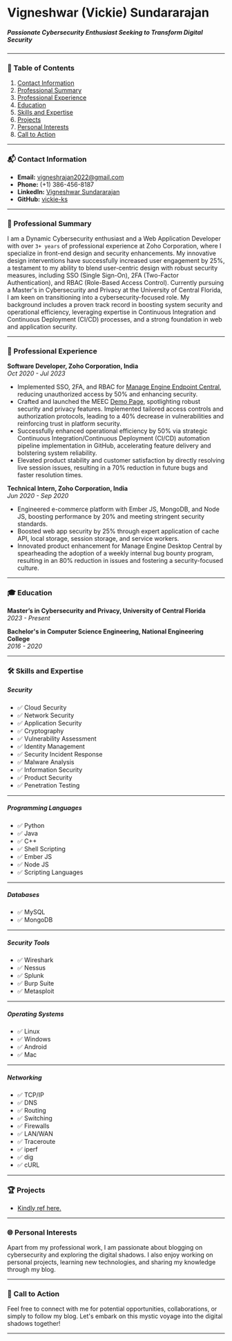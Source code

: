 # Vigneshwar (Vickie) Sundararajan

##### Passionate Cybersecurity Enthusiast Seeking to Transform Digital Security

---

### 📖 Table of Contents
1. [Contact Information](#-contact-information)
2. [Professional Summary](#-professional-summary)
3. [Professional Experience](#-professional-experience)
4. [Education](#-education)
5. [Skills and Expertise](#-skills-and-expertise)
6. [Projects](#-projects)
7. [Personal Interests](#-personal-interests)
8. [Call to Action](#-call-to-action)

---

<a id="-contact-information"></a>
### 📬 Contact Information

- **Email:** <a href="mailto:vigneshrajan2022@gmail.com" target="_blank">vigneshrajan2022@gmail.com</a>
- **Phone:** (+1) 386-456-8187
- **LinkedIn:** <a href="https://www.linkedin.com/in/vigneshwar-sundararajan-07a2a5185/" target="_blank">Vigneshwar Sundararajan</a>
- **GitHub:** <a href="https://github.com/vickie-ks" target="_blank">vickie-ks</a>

---

<a id="-professional-summary"></a>
### 📝 Professional Summary

 I am a Dynamic Cybersecurity enthusiast and a Web Application Developer with over <code>3+ years</code> of professional experience at Zoho Corporation, where I specialize in front-end design and security enhancements. My innovative design interventions have successfully increased user engagement by 25%, a testament to my ability to blend user-centric design with robust security measures, including SSO (Single Sign-On), 2FA (Two-Factor Authentication), and RBAC (Role-Based Access Control). Currently pursuing a Master's in Cybersecurity and Privacy at the University of Central Florida, I am keen on transitioning into a cybersecurity-focused role. My background includes a proven track record in boosting system security and operational efficiency, leveraging expertise in Continuous Integration and Continuous Deployment (CI/CD) processes, and a strong foundation in web and application security.

---

<a id="-professional-experience"></a>
### 💼 Professional Experience

**Software Developer, Zoho Corporation, India**  
*Oct 2020 - Jul 2023*

- Implemented SSO, 2FA, and RBAC for [Manage Engine Endpoint Central](https://www.manageengine.com/products/desktop-central/), reducing unauthorized access by 50% and enhancing security.
- Crafted and launched the MEEC [Demo Page](https://demo.endpointcentralplus.com/), spotlighting robust security and privacy features. Implemented tailored access controls and authorization protocols, leading to a 40% decrease in vulnerabilities and reinforcing trust in platform security.
- Successfully enhanced operational efficiency by 50% via strategic Continuous Integration/Continuous Deployment (CI/CD) automation pipeline implementation in GitHub, accelerating feature delivery and bolstering system reliability.
- Elevated product stability and customer satisfaction by directly resolving live session issues, resulting in a 70% reduction in future bugs and faster resolution times.


**Technical Intern, Zoho Corporation, India**  
*Jun 2020 - Sep 2020*

- Engineered e-commerce platform with Ember JS, MongoDB, and Node JS, boosting performance by 20% and meeting stringent security standards.
- Boosted web app security by 25% through expert application of cache API, local storage, session storage, and service workers.
- Innovated product enhancement for Manage Engine Desktop Central by spearheading the adoption of a weekly internal bug bounty program, resulting in an 80% reduction in issues and fostering a security-focused culture.

---

<a id="-education"></a>
### 🎓 Education

**Master’s in Cybersecurity and Privacy, University of Central Florida**  
*2023 - Present*

**Bachelor's in Computer Science Engineering, National Engineering College**  
*2016 - 2020*

---

<a id="-skills-and-expertise"></a>
### 🛠️ Skills and Expertise

##### Security
- ✅ Cloud Security
- ✅ Network Security
- ✅ Application Security
- ✅ Cryptography
- ✅ Vulnerability Assessment
- ✅ Identity Management
- ✅ Security Incident Response
- ✅ Malware Analysis
- ✅ Information Security
- ✅ Product Security
- ✅ Penetration Testing

---

##### Programming Languages
- ✅ Python
- ✅ Java
- ✅ C++
- ✅ Shell Scripting
- ✅ Ember JS
- ✅ Node JS
- ✅ Scripting Languages

---

##### Databases
- ✅ MySQL
- ✅ MongoDB

---

##### Security Tools
- ✅ Wireshark
- ✅ Nessus
- ✅ Splunk
- ✅ Burp Suite
- ✅ Metasploit

---

##### Operating Systems
- ✅ Linux
- ✅ Windows
- ✅ Android
- ✅ Mac

---

##### Networking
- ✅ TCP/IP
- ✅ DNS
- ✅ Routing
- ✅ Switching
- ✅ Firewalls
- ✅ LAN/WAN
- ✅ Traceroute
- ✅ iperf
- ✅ dig
- ✅ cURL


---

<a id="-projects"></a>
### 🏆 Projects

- [Kindly ref here.](#/about/my-projects)

---

<a id="-personal-interests"></a>
### 🌐 Personal Interests

Apart from my professional work, I am passionate about blogging on cybersecurity and exploring the digital shadows. I also enjoy working on personal projects, learning new technologies, and sharing my knowledge through my blog.

---

<a id="-call-to-action"></a>
### 🚀 Call to Action

Feel free to connect with me for potential opportunities, collaborations, or simply to follow my blog. Let's embark on this mystic voyage into the digital shadows together!

---